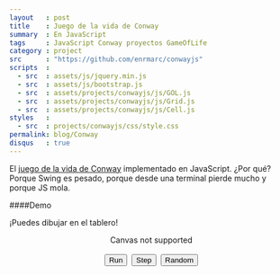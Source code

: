 ```yaml
---
layout   : post
title    : Juego de la vida de Conway
summary  : En JavaScript
tags     : JavaScript Conway proyectos GameOfLife
category : project
src      : "https://github.com/enrmarc/conwayjs"
scripts  :
  - src  : assets/js/jquery.min.js
  - src  : assets/js/bootstrap.js
  - src  : assets/projects/conwayjs/js/GOL.js
  - src  : assets/projects/conwayjs/js/Grid.js
  - src  : assets/projects/conwayjs/js/Cell.js
styles   :
  - src  : projects/conwayjs/css/style.css
permalink: blog/Conway
disqus   : true
---
```


El [juego de la vida de Conway][1] implementado en JavaScript. ¿Por qué? Porque Swing es
pesado, porque desde una terminal pierde mucho y porque JS mola.

####Demo

¡Puedes dibujar en el tablero!

<figure>
  <div style="text-align:center">
    <div class="row-fluid">
      <canvas id="canvas" width="400" height="400">Canvas not supported</canvas>
    </div>
    <div class="row-fluid pagination-centered">
      <br>
      <div class="btn-group">
        <button type="button" id="run" >Run</button>&nbsp;
        <button type="button" id="step" >Step</button>&nbsp;
        <button type="button" id="randomize" >Random</button>
      </div>
    </div>
  </div>
</figure>

[1]: http://en.wikipedia.org/wiki/Conway's_Game_of_Life
